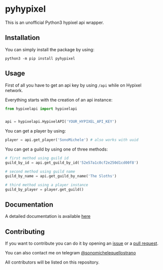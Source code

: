 # pyhypixel

This is an unofficial Python3 hypixel api wrapper.

## Installation

You can simply install the package by using:

`python3 -m pip install pyhypixel`

## Usage

First of all you have to get an api key by using `/api` while on Hypixel network.

Everything starts with the creation of an api instance:

```python
from hypixelapi import hypixelapi


api = hypixelapi.HypixelAPI('YOUR_HYPIXEL_API_KEY')
```

You can get a player by using:

```python
player = api.get_player('SonoMichele') # also works with uuid
```

You can get a guild by using one of three methods:

```python
# first method using guild id
guild_by_id = api.get_guild_by_id('52e57a1c0cf2e250d1cd00f8')

# second method using guild name
guild_by_name = api.get_guild_by_name('The Sloths')

# third method using a player instance
guild_by_player = player.get_guild()
```

## Documentation

A detailed documentation is available [here](DOCUMENTATION.md)

## Contributing

If you want to contribute you can do it by opening an [issue](https://github.com/xMicky24GIT/pyhypixel/issues) or a [pull request](https://github.com/xMicky24GIT/pyhypixel/pulls).

You can also contact me on telegram [@sonomichelequellostrano](https://t.me/sonomichelequellostrano)

All contributors will be listed on this repository.

